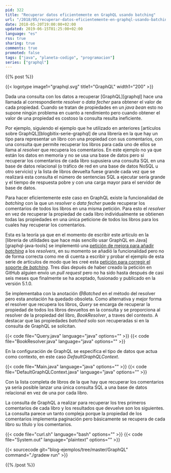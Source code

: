 ```yaml
---
pid: 322
title: "Recuperar datos eficientemente en GraphQL usando batching"
url: "/2018/05/recuperar-datos-eficientemente-en-graphql-usando-batching/"
date: 2018-05-20T19:00:00+02:00
updated: 2019-06-15T01:25:00+02:00
language: "es"
rss: true
sharing: true
comments: true
promoted: false
tags: ["java", "planeta-codigo", "programacion"]
series: ["graphql"]
---
```


{{% post %}}

{{< logotype image1="graphql.svg" title1="GraphQL" width1="200" >}}

Dada una consulta con los datos a recuperar [GraphQL][graphql] hace una llamada al correspondiente _resolver_ o _data fecher_ para obtener el valor de cada propiedad. Cuando se tratan de propiedades en un _java bean_ esto no supone ningún problema en cuanto a rendimiento pero cuando obtener el valor de una propiedad es costoso la consulta resulta ineficiente.

Por ejemplo, siguiendo el ejemplo que he utilizado en anteriores [artículos sobre GraphQL][blogbitix-serie-graphql] de una librería en la que hay un tipo para representar un libro con una propiedad con sus comentarios, con una consulta que permite recuperar los libros para cada uno de ellos se llama al _resolver_ que recupera los comentarios. En este ejemplo no ya que están los datos en memoria y no se usa una base de datos pero si recuperar los comentarios de cada libro supusiera una consulta SQL en una base de datos relacional (o tráfico de red en una base de datos NoSQL u otro servicio) y la lista de libros devuelta fuese grande cada vez que se realizará esta consulta el número de sentencias SQL a ejecutar sería grande y el tiempo de respuesta pobre y con una carga mayor para el servidor de base de datos.

Para hacer eficientemente este caso en GraphQL existe la funcionalidad de _batching_ con la que un _resolver_ o _data fecher_ puede recuperar los comentarios de todos los libros en una misma petición. Para esto el _resolver_ en vez de recuperar la propiedad de cada libro individualmente se obtienen todas las propiedades en una única peticione de todos los libros para los cuales hay recuperar los comentarios.

Esta es la teoría ya que en el momento de escribir este artículo en la [librería de utilidades que hace más sencillo usar GraphQL en Java][graphql-java-tools] se implementó una [petición de mejora para añadir _batching_](https://github.com/graphql-java/graphql-java-tools/issues/12) a los _resolvers_, en su momento se añadió la funcionalidad pero no de forma correcta como me di cuenta a escribir y probar el ejemplo de esta serie de artículos de modo que les creé esta [petición para corregir el soporte de _batching_](https://github.com/graphql-java/graphql-java-tools/issues/93). Tres días depués de haber creado la petición en GitHub alguien envío un _pull request_ pero no ha sido hasta después de casi seis meses que finalmente se ha aceptado, fusionado y publicado en la versión 5.1.0.

Se implementaba con la anotación _@Batched_ en el método del resolver pero esta anotación ha quedado obsoleta. Como alternativa y mejor forma el resolver que recupera los libros, _Query_ se encarga de recuperar la propiedad de todos los libros devueltos en la consulta y se proporciona al resolver de la propiedad del libro, _BookResolver_, a traves del contexto. A destacar que las propiedades _batched_ solo son recuperadas si en la consulta de GraphQL se solicitan.

{{< code file="Query.java" language="java" options="" >}}
{{< code file="BookResolver.java" language="java" options="" >}}

En la configuración de GraphQL se especifica el tipo de datos que actua como contexto, en este caso _DefaultGraphQLContext_.

{{< code file="Main.java" language="java" options="" >}}
{{< code file="DefaultGraphQLContext.java" language="java" options="" >}}

Con la lista completa de libros de la que hay que recuperar los comentarios ya sería posible lanzar una única consulta SQL a una base de datos relacional en vez de una por cada libro.

La consulta de GraphQL a realizar para recuperar los tres primeros comentarios de cada libro y los resultados que devuelve son los siguientes. La consulta parece un tanto compleja porque la propiedad de los comentarios implementa paginación pero básicamente se recupera de cada libro su título y los comentarios.

{{< code file="curl.sh" language="bash" options="" >}}
{{< code file="System.out" language="plaintext" options="" >}}

{{< sourcecode git="blog-ejemplos/tree/master/GraphQL" command="./gradew run" >}}

{{% /post %}}
